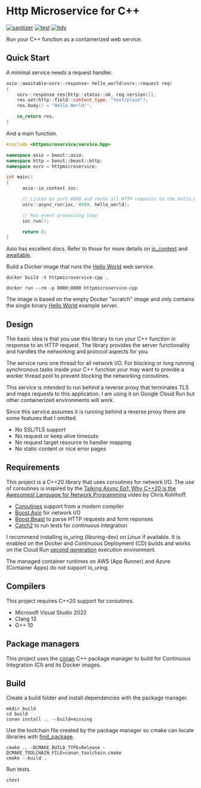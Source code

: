 # Http Microservice for C++

[![sanitizer](https://github.com/luketokheim/httpmicroservice-cpp/actions/workflows/sanitizer.yaml/badge.svg)](https://github.com/luketokheim/httpmicroservice-cpp/actions/workflows/sanitizer.yaml)
[![test](https://github.com/luketokheim/httpmicroservice-cpp/actions/workflows/test.yaml/badge.svg)](https://github.com/luketokheim/httpmicroservice-cpp/actions/workflows/test.yaml)
[![tidy](https://github.com/luketokheim/httpmicroservice-cpp/actions/workflows/tidy.yaml/badge.svg)](https://github.com/luketokheim/httpmicroservice-cpp/actions/workflows/tidy.yaml)

Run your C++ function as a containerized web service.

## Quick Start

A minimal service needs a request handler.

```cpp
asio::awaitable<usrv::response> hello_world(usrv::request req)
{
    usrv::response res{http::status::ok, req.version()};
    res.set(http::field::content_type, "text/plain");
    res.body() = "Hello World!";

    co_return res;
}
```

And a main function.

```cpp
#include <httpmicroservice/service.hpp>

namespace asio = boost::asio;
namespace http = boost::beast::http;
namespace usrv = httpmicroservice;

int main()
{
      asio::io_context ioc;

      // Listen on port 8080 and route all HTTP requests to the hello_world handler
      usrv::async_run(ioc, 8080, hello_world);

      // Run event processing loop
      ioc.run();

      return 0;
}
```

Asio has excellent docs. Refer to those for more details on
[io_context](https://www.boost.org/doc/libs/1_80_0/doc/html/boost_asio/reference/io_context.html)
and [awaitable](https://www.boost.org/doc/libs/1_80_0/doc/html/boost_asio/reference/awaitable.html).

Build a Docker image that runs the [Hello World](examples/hello.cpp) web service.

```console
docker build -t httpmicroservice-cpp .
```

```console
docker run --rm -p 8080:8080 httpmicroservice-cpp
```

The image is based on the empty Docker "scratch" image and only contains the
single binary [Hello World](examples/hello.cpp) example server.

## Design

The basic idea is that you use this library to run your C++ function in response
to an HTTP request. The library provides the server functionality and handles the
networking and protocol aspects for you.

The service runs one thread for all network I/O. For blocking or long running
synchronous tasks inside your C++ function your may want to provide a worker
thread pool to prevent blocking the networking coroutines.

This service is intended to run behind a reverse proxy that terminates TLS and
maps requests to this application. I am using it on Google Cloud Run but other
containerized environments will work.

Since this service assumes it is running behind a reverse proxy there are some
features that I omitted.

- No SSL/TLS support
- No request or keep alive timeouts
- No request target resource to handler mapping
- No static content or nice error pages

## Requirements

This project is a C++20 library that uses coroutines for network I/O. The use
of coroutines is inspired by the [Talking Async Ep1: Why C++20 is the Awesomest
Language for Network Programming](https://youtu.be/icgnqFM-aY4) video by Chris
Kohlhoff.

- [Coroutines](https://en.cppreference.com/w/cpp/language/coroutines) support from a modern compiler
- [Boost.Asio](https://think-async.com/Asio/) for network I/O
- [Boost.Beast](https://github.com/boostorg/beast) to parse HTTP requests and form reponses
- [Catch2](https://github.com/catchorg/Catch2) to run tests for continuous integration

I recommend installing io_uring (liburing-dev) on Linux if available. It is
enabled on the Docker and Continuous Deployment (CD) builds and works on the Cloud Run
[second generation](https://cloud.google.com/run/docs/about-execution-environments)
execution environment.

The managed container runtimes on AWS (App Runner) and Azure (Container Apps)
do not support io_uring.

## Compilers

This project requires C++20 support for coroutines.

- Microsoft Visual Studio 2022
- Clang 13
- G++ 10

## Package managers

This project uses the [conan](https://conan.io/) C++ package manager to build
for Continuous Integration (CI) and its Docker images.

## Build

Create a build folder and install dependencies with the package manager.

```console
mkdir build
cd build
conan install .. --build=missing
```

Use the toolchain file created by the package manager so cmake can locate
libraries with [find_package](https://cmake.org/cmake/help/latest/command/find_package.html).

```console
cmake .. -DCMAKE_BUILD_TYPE=Release -DCMAKE_TOOLCHAIN_FILE=conan_toolchain.cmake
cmake --build .
```

Run tests.

```console
ctest
```
